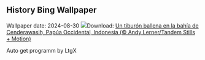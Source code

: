 ## History Bing Wallpaper
Wallpaper date: 2024-08-30
![](https://www.bing.com/th?id=OHR.WhaleSharkDay_ES-ES3843560533_UHD.jpg&w=1000)Download: [Un tiburón ballena en la bahía de Cenderawasih, Papúa Occidental, Indonesia (© Andy Lerner/Tandem Stills + Motion)](https://www.bing.com/th?id=OHR.WhaleSharkDay_ES-ES3843560533_UHD.jpg)

Auto get programm by LtgX
